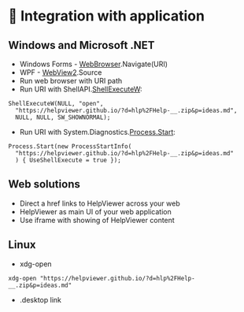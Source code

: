 # 🤝 Integration with application

## Windows and Microsoft .NET

- Windows Forms - [WebBrowser][WebBrowser].Navigate(URI)
- WPF - [WebView2][WebView2].Source
- Run web browser with URI path
- Run URI with ShellAPI.[ShellExecuteW][ShellExecuteW]:
```
ShellExecuteW(NULL, "open", 
  "https://helpviewer.github.io/?d=hlp%2FHelp-__.zip&p=ideas.md", 
  NULL, NULL, SW_SHOWNORMAL);
```
- Run URI with System.Diagnostics.[Process.Start][Process-Start]:
```
Process.Start(new ProcessStartInfo(
  "https://helpviewer.github.io/?d=hlp%2FHelp-__.zip&p=ideas.md"
  ) { UseShellExecute = true });
```

## Web solutions

- Direct a href links to HelpViewer across your web
- HelpViewer as main UI of your web application
- Use iframe with showing of HelpViewer content

## Linux

- xdg-open 
```  
xdg-open "https://helpviewer.github.io/?d=hlp%2FHelp-__.zip&p=ideas.md"
```
- .desktop link

[WebBrowser]: https://learn.microsoft.com/en-us/dotnet/api/system.windows.forms.webbrowser?view=netframework-4.8.1 "WebBrowser"
[WebView2]: https://learn.microsoft.com/en-us/dotnet/api/microsoft.web.webview2.wpf.webview2?view=webview2-dotnet-1.0.3124.44 "WebView2"
[ShellExecuteW]: https://learn.microsoft.com/en-us/windows/win32/api/shellapi/nf-shellapi-shellexecutew "shellapi.h > ShellExecuteW"
[Process-Start]: https://learn.microsoft.com/en-us/dotnet/api/system.diagnostics.process.start?view=net-8.0 "System.Diagnostics.Process.Start"
  
